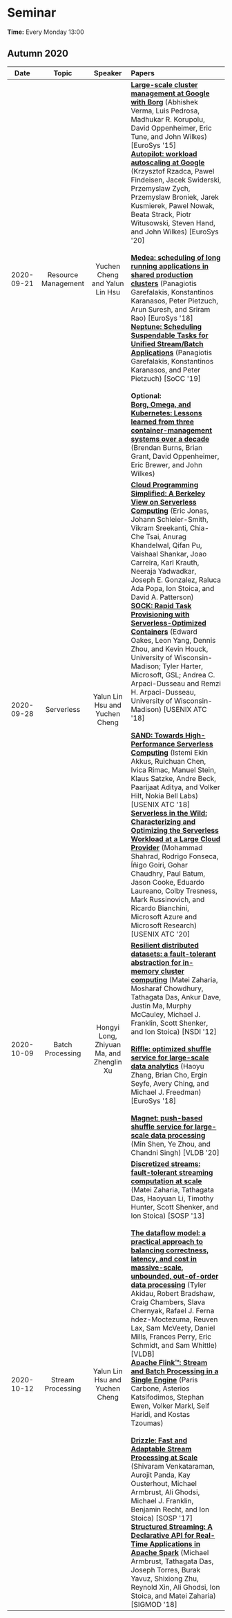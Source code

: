 # Seminar

**Time:** Every Monday 13:00

## Autumn 2020

| Date | Topic | Speaker | Papers |
| :-: | :-: | :-: | :-- |
| 2020-09-21 | Resource Management | Yuchen Cheng and Yalun Lin Hsu | [**Large-scale cluster management at Google with Borg**](https://doi.org/10.1145/2741948.2741964) (Abhishek Verma, Luis Pedrosa, Madhukar R. Korupolu, David Oppenheimer, Eric Tune, and John Wilkes) [EuroSys '15]<br>[**Autopilot: workload autoscaling at Google**](https://doi.org/10.1145/3342195.3387524) (Krzysztof Rzadca, Pawel Findeisen, Jacek Swiderski, Przemyslaw Zych, Przemyslaw Broniek, Jarek Kusmierek, Pawel Nowak, Beata Strack, Piotr Witusowski, Steven Hand, and John Wilkes) [EuroSys '20]<br><br>[**Medea: scheduling of long running applications in shared production clusters**](https://doi.org/10.1145/3190508.3190549) (Panagiotis Garefalakis, Konstantinos Karanasos, Peter Pietzuch, Arun Suresh, and Sriram Rao) [EuroSys '18]<br>[**Neptune: Scheduling Suspendable Tasks for Unified Stream/Batch Applications**](https://doi.org/10.1145/3357223.3362724) (Panagiotis Garefalakis, Konstantinos Karanasos, and Peter Pietzuch) [SoCC '19]<br><br>**Optional:**<br>[**Borg, Omega, and Kubernetes: Lessons learned from three container-management systems over a decade**](https://dl.acm.org/doi/10.1145/2898442.2898444) (Brendan Burns, Brian Grant, David Oppenheimer, Eric Brewer, and John Wilkes) |
| 2020-09-28 | Serverless | Yalun Lin Hsu and Yuchen Cheng | [**Cloud Programming Simplified: A Berkeley View on Serverless Computing**](https://arxiv.org/abs/1902.03383) (Eric Jonas, Johann Schleier-Smith, Vikram Sreekanti, Chia-Che Tsai, Anurag Khandelwal, Qifan Pu, Vaishaal Shankar, Joao Carreira, Karl Krauth, Neeraja Yadwadkar, Joseph E. Gonzalez, Raluca Ada Popa, Ion Stoica, and David A. Patterson)<br>[**SOCK: Rapid Task Provisioning with Serverless-Optimized Containers**](https://www.usenix.org/conference/atc18/presentation/oakes) (Edward Oakes, Leon Yang, Dennis Zhou, and Kevin Houck, University of Wisconsin-Madison; Tyler Harter, Microsoft, GSL; Andrea C. Arpaci-Dusseau and Remzi H. Arpaci-Dusseau, University of Wisconsin-Madison) [USENIX ATC '18]<br><br>[**SAND: Towards High-Performance Serverless Computing**](https://www.usenix.org/conference/atc18/presentation/akkus) (Istemi Ekin Akkus, Ruichuan Chen, Ivica Rimac, Manuel Stein, Klaus Satzke, Andre Beck, Paarijaat Aditya, and Volker Hilt, Nokia Bell Labs) [USENIX ATC '18]<br>[**Serverless in the Wild: Characterizing and Optimizing the Serverless Workload at a Large Cloud Provider**](https://www.usenix.org/conference/atc20/presentation/shahrad) (Mohammad Shahrad, Rodrigo Fonseca, Íñigo Goiri, Gohar Chaudhry, Paul Batum, Jason Cooke, Eduardo Laureano, Colby Tresness, Mark Russinovich, and Ricardo Bianchini, Microsoft Azure and Microsoft Research) [USENIX ATC '20] |
| 2020-10-09 | Batch Processing | Hongyi Long, Zhiyuan Ma, and Zhenglin Xu | [**Resilient distributed datasets: a fault-tolerant abstraction for in-memory cluster computing**](https://www.usenix.org/conference/nsdi12/technical-sessions/presentation/zaharia) (Matei Zaharia, Mosharaf Chowdhury, Tathagata Das, Ankur Dave, Justin Ma, Murphy McCauley, Michael J. Franklin, Scott Shenker, and Ion Stoica) [NSDI '12]<br><br>[**Riffle: optimized shuffle service for large-scale data analytics**](https://doi.org/10.1145/3190508.3190534) (Haoyu Zhang, Brian Cho, Ergin Seyfe, Avery Ching, and Michael J. Freedman) [EuroSys '18]<br><br>[**Magnet: push-based shuffle service for large-scale data processing**](https://doi.org/10.14778/3415478.3415558) (Min Shen, Ye Zhou, and Chandni Singh) [VLDB '20] |
| 2020-10-12 | Stream Processing | Yalun Lin Hsu and Yuchen Cheng | [**Discretized streams: fault-tolerant streaming computation at scale**](https://dl.acm.org/doi/10.1145/2517349.2522737) (Matei Zaharia, Tathagata Das, Haoyuan Li, Timothy Hunter, Scott Shenker, and Ion Stoica) [SOSP '13]<br><br>[**The dataflow model: a practical approach to balancing correctness, latency, and cost in massive-scale, unbounded, out-of-order data processing**](https://doi.org/10.14778/2824032.2824076) (Tyler Akidau, Robert Bradshaw, Craig Chambers, Slava Chernyak, Rafael J. Ferna ́ndez-Moctezuma, Reuven Lax, Sam McVeety, Daniel Mills, Frances Perry, Eric Schmidt, and Sam Whittle) [VLDB]<br>[**Apache Flink™: Stream and Batch Processing in a Single Engine**](http://sites.computer.org/debull/A15dec/p28.pdf) (Paris Carbone, Asterios Katsifodimos, Stephan Ewen, Volker Markl, Seif Haridi, and Kostas Tzoumas)<br><br>[**Drizzle: Fast and Adaptable Stream Processing at Scale**](https://doi.org/10.1145/3132747.3132750) (Shivaram Venkataraman, Aurojit Panda, Kay Ousterhout, Michael Armbrust, Ali Ghodsi, Michael J. Franklin, Benjamin Recht, and Ion Stoica) [SOSP '17]<br>[**Structured Streaming: A Declarative API for Real-Time Applications in Apache Spark**](https://doi.org/10.1145/3183713.3190664) (Michael Armbrust, Tathagata Das, Joseph Torres, Burak Yavuz, Shixiong Zhu, Reynold Xin, Ali Ghodsi, Ion Stoica, and Matei Zaharia) [SIGMOD '18] |
